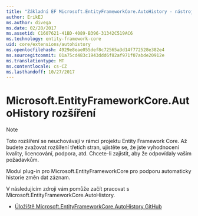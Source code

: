 ```yaml
---
title: "Základní EF Microsoft.EntityFrameworkCore.AutoHistory - nástrojů a rozšíření-"
author: ErikEJ
ms.author: divega
ms.date: 02/28/2017
ms.assetid: C1607621-41BD-4089-B396-31342C519AC6
ms.technology: entity-framework-core
uid: core/extensions/autohistory
ms.openlocfilehash: 4929e8eae055def8c72565a3d14f772528e382e4
ms.sourcegitcommit: 01a75cd483c1943ddd6f82af971f07abde20912e
ms.translationtype: MT
ms.contentlocale: cs-CZ
ms.lasthandoff: 10/27/2017
---
```

# <a name="microsoftentityframeworkcoreautohistory-extension"></a>Microsoft.EntityFrameworkCore.AutoHistory rozšíření

> [!NOTE]  
> Toto rozšíření se neuchovávají v rámci projektu Entity Framework Core. Až budete zvažovat rozšíření třetích stran, ujistěte se, že jste vyhodnocení kvality, licencování, podpora, atd. Chcete-li zajistit, aby že odpovídaly vašim požadavkům.

Modul plug-in pro Microsoft.EntityFrameworkCore pro podporu automaticky historie změn dat záznam.

V následujícím zdroji vám pomůže začít pracovat s Microsoft.EntityFrameworkCore.AutoHistory.
* [Úložiště Microsoft.EntityFrameworkCore.AutoHistory GitHub](https://github.com/Arch/AutoHistory/)
